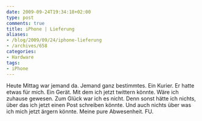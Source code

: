 ```yaml
---
date: 2009-09-24T19:34:18+02:00
type: post
comments: true
title: iPhone | Lieferung
aliases:
- /blog/2009/09/24/iphone-lieferung
- /archives/658
categories:
- Hardware
tags:
- iPhone
---
```


Heute Mittag war jemand da. Jemand ganz bestimmtes. Ein Kurier. Er hatte
etwas für mich. Ein Gerät. Mit dem ich jetzt twittern könnte. Wäre ich
zuhause gewesen. Zum Glück war ich es nicht. Denn sonst hätte ich nichts,
über das ich jetzt einen Post schreiben könnte. Und auch nichts über was
ich mich jetzt ärgern könnte. Meine pure Abwesenheit. FU.
